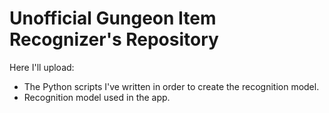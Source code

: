 # Unofficial Gungeon Item Recognizer's Repository
Here I'll upload:
- The Python scripts I've written in order to create the recognition model.
- Recognition model used in the app.
